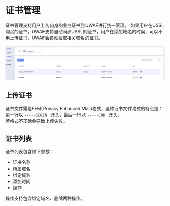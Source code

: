 # 证书管理

证书管理支持用户上传自身的业务证书到UWAF进行统一管理。
如果用户在USSL购买的证书，UWAF支持自动同步USSL的证书，用户在添加域名的时候，可以不用上传证书，UWAF会自动拉取相关域名的证书。

![](/images/15971452268273.jpg)

## 上传证书

证书文件需是PEM(Privacy Enhanced Mail)格式，这种证书文件格式的特点是：  
第一行以 `-----BEGIN ` 开头，最后一行以 `-----END ` 开头。  
若格式不正确会导致上传失败。

## 证书列表

证书列表包含如下参数：
  -  证书名称
  -  所属域名
  -  绑定域名
  -  添加时间
  -  操作

操作支持包含绑定域名、删除两种操作。


